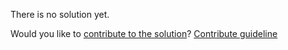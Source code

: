 
There is no solution yet.

Would you like to [contribute to the solution](https://github.com/BFEdev/BFE.dev-solutions/blob/main/problem/how-many-1s-in-binary_en.md)? [Contribute guideline](https://github.com/BFEdev/BFE.dev-solutions#how-to-contribute)
